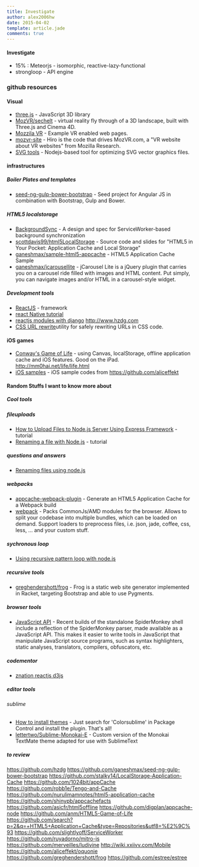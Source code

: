 ```yaml
---
title: Investigate
author: alex2006hw
date: 2015-04-02
template: article.jade
comments: true
---
```


#### Investigate
- 15% : Meteorjs - isomorphic, reactive-lazy-functional
- strongloop - API engine


### github resources

#### Visual
- [three.js](https://github.com/mrdoob/three.js) - JavaScript 3D library
- [MozVR/sechelt](https://github.com/MozVR/sechelt) - virtual reality fly through of a 3D landscape, built with Three.js and Cinema 4D.
- [Mozzila VR](https://github.com/MozVR/vr-web-examples) - Example VR enabled web pages.
- [mozvr-site](https://github.com/MozVR/HIRO) - Hiro is the code that drives MozVR.com, a "VR website about VR websites" from Mozilla Research.
- [SVG tools](https://github.com/svg/svgo) - Nodejs-based tool for optimizing SVG vector graphics files.


#### infrastructures
##### Boiler Plates and templates
- [seed-ng-gulp-bower-bootstrap](https://github.com/ganeshmax?tab=repositories) - Seed project for Angular JS in combination with Bootstrap, Gulp and Bower.

##### HTML5 localstorage
- [BackgroundSync](https://github.com/slightlyoff/BackgroundSync) - A design and spec for ServiceWorker-based background synchronization
- [scottdavis99/html5LocalStorage](https://github.com/scottdavis99/html5LocalStorage) - Source code and slides for "HTML5 in Your Pocket: Application Cache and Local Storage"
- [ganeshmax/sample-html5-appcache](https://github.com/ganeshmax/sample-html5-appcache) - HTML5 Application Cache Sample
- [ganeshmax/jcarousellite](https://github.com/ganeshmax/jcarousellite) - jCarousel Lite is a jQuery plugin that carries you on a carousel ride filled with images and HTML content. Put simply, you can navigate images and/or HTML in a carousel-style widget.

##### Development tools
  - [ReactJS](https://github.com/reapp/reapp) - framework
   - [react Native tutorial](http://www.raywenderlich.com/99473/introducing-react-native-building-apps-javascript)
 - [reactjs modules with django](https://github.com/hzdg) http://www.hzdg.com
  - [CSS URL rewrite](https://github.com/nzakas/cssurl)utility for safely rewriting URLs in CSS code.

#### iOS games
  - [Conway's Game of Life](https://github.com/anm/HTML5-Game-of-Life) - using Canvas, localStorage, offline application cache and iOS features. Good on the iPad. 
 http://mm0hai.net/life/life.html
  - [iOS samples](http://wiki.xxiivv.com/Mobile) - iOS sample codes from https://github.com/aliceffekt

#### Random Stuffs I want to know more about

##### Cool tools

##### fileuploads
- [How to Upload Files to Node.js Server Using Express Framework](http://www.tutorialindustry.com/how-to-upload-files-to-nodejs-server) - tutorial
- [Renaming a file with Node.js](http://blog.kevinchisholm.com/javascript/node-js/renaming-a-file-with-node-js/?utm_source=tuicool) - tutorial

##### questions and answers
- [Renaming files using node.js](http://stackoverflow.com/questions/22504566/renaming-files-using-node-js)

##### webpacks
- [appcache-webpack-plugin](https://github.com/lettertwo/appcache-webpack-plugin) - Generate an HTML5 Application Cache for a Webpack build
- [webpack](https://github.com/webpack/webpack) - Packs CommonJs/AMD modules for the browser. Allows to split your codebase into multiple bundles, which can be loaded on demand. Support loaders to preprocess files, i.e. json, jade, coffee, css, less, ... and your custom stuff. 

##### sychronous loop
- [Using recursive pattern loop with node.js](http://stackoverflow.com/questions/10161894/using-recursive-pattern-loop-with-node-js/13820469)

##### recursive tools
- [greghendershott/frog](https://github.com/greghendershott/frog) - Frog is a static web site generator implemented in Racket, targeting Bootstrap and able to use Pygments.

##### browser tools
- [JavaScript API](https://developer.mozilla.org/en-US/docs/Mozilla/Projects/SpiderMonkey/Parser_API) - Recent builds of the standalone SpiderMonkey shell include a reflection of the SpiderMonkey parser, made available as a JavaScript API. This makes it easier to write tools in JavaScript that manipulate JavaScript source programs, such as syntax highlighters, static analyses, translators, compilers, obfuscators, etc.

##### codementor
- [znation reactjs d3js](https://github.com/znation)

##### editor tools
###### sublime
- [How to install themes](http://colorsublime.com/how-to-install-a-theme) - Just search for 'Colorsublime' in Package Control and install the plugin. That's all!
- [lettertwo/Sublime-Monokai-E](https://github.com/lettertwo/Sublime-Monokai-E) - Custom version of the Monokai TextMate theme adapted for use with SublimeText

##### to review
https://github.com/hzdg
https://github.com/ganeshmax/seed-ng-gulp-bower-bootstrap
https://github.com/stalky14/LocalStorage-Application-Cache
https://github.com/1024bit/appCache
https://github.com/robb1e/Tengo-and-Cache
https://github.com/nurulimamnotes/html5-application-cache
https://github.com/shinypb/appcachefacts
https://github.com/asicfr/html5offline
https://github.com/digplan/appcache-node
https://github.com/anm/HTML5-Game-of-Life
https://github.com/search?p=2&q=+HTML5+Application+Cache&type=Repositories&utf8=%E2%9C%93
https://github.com/slightlyoff/ServiceWorker
https://github.com/ruyadorno/mitro-js
https://github.com/merveilles/ludivine
http://wiki.xxiivv.com/Mobile
https://github.com/aliceffekt/oquonie
https://github.com/greghendershott/frog
https://github.com/estree/estree

